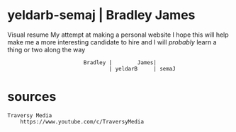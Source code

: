 # yeldarb-semaj | Bradley James
Visual resume
    My attempt at making a personal website
    I hope this will help make me a more interesting candidate to hire
        and I will *probably* learn a thing or two along the way

                            Bradley |        James|
                                    | yeldarB     | semaJ


# sources
    Traversy Media
        https://www.youtube.com/c/TraversyMedia
